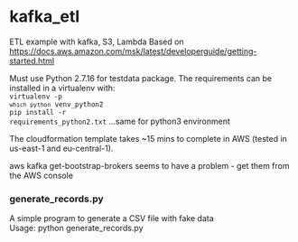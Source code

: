 # kafka_etl
ETL example with kafka, S3, Lambda
Based on https://docs.aws.amazon.com/msk/latest/developerguide/getting-started.html

Must use Python 2.7.16 for testdata package. The requirements can be installed in a virtualenv with:<br>
<code>virtualenv -p `which python` venv_python2</code><br>
<code>pip install -r requirements_python2.txt</code>
...same for python3 environment
<p>
The cloudformation template takes ~15 mins to complete in AWS (tested in us-east-1 and eu-central-1).

aws kafka get-bootstrap-brokers seems to have a problem - get them from the AWS console

### generate_records.py
A simple program to generate a CSV file with fake data<br>
Usage: python generate_records.py <number of records> <output file.csv>



